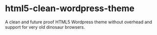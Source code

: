 # html5-clean-wordpress-theme
A clean and future proof HTML5 Wordpress theme without overhead and support for very old dinosaur browsers. 
